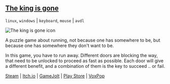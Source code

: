## <a class="menu" href="@ROOT@/the_king_is_gone.html">The king is gone</a>

`linux`, `windows` | `keyboard`, `mouse` | `avdl`

![The king is gone icon](@ROOT@/images/the_king_is_gone-stable-cover.png "The king is gone cover")

A puzzle game about running, not because one has somewhere to be,
but because one has somewhere they don't want to be.

In this game, you have to run away. Different doors are blocking the way, that need to be unlocked to proceed as fast as possible. Each door will give a different benefit, and a combination of them is the key to succeed .. or fail.

<a class="button" href="https://store.steampowered.com/app/1468820/">Steam</a> |
<a class="button" href="https://darkdimension.itch.io/the-king-is-gone">Itch.io</a> |
<a class="button" href="https://gamejolt.com/games/the-king-is-gone/518056">GameJolt</a> |
<a class="button" href="https://play.google.com/store/apps/details?id=org.darkdimension.the_king_is_gone">Play Store</a> |
<a class="button" href="https://www.voxpopgames.site/store/286">VoxPop</a>
